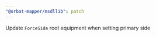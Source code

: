 ```yaml
---
"@orbat-mapper/msdllib": patch
---
```


Update `ForceSide` root equipment when setting primary side
